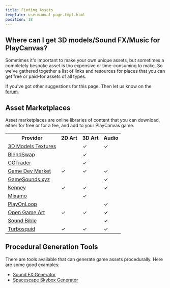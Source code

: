 ```yaml
---
title: Finding Assets
template: usermanual-page.tmpl.html
position: 18
---
```


## Where can I get 3D models/Sound FX/Music for PlayCanvas?

Sometimes it's important to make your own unique assets, but sometimes a completely bespoke asset is too expensive or time-consuming to make. So we've gathered together a list of links and resources for places that you can get free or paid-for assets of all types.

If you've got other suggestions for this page. Then let us know on the [forum][1].

## Asset Marketplaces

Asset marketplaces are online libraries of content that you can download, either for free or for a fee, and add to your PlayCanvas game.

<table class="table table-striped table-bordered">
    <tr><th>Provider</th><th>2D Art</th><th>3D Art</th><th>Audio</th></tr>
    <tr><td><a href="https://www.3dmodels-textures.com/">3D Models Textures</a></td><td></td><td>&#x2713;</td><td>&#x2713;</td></tr>
    <tr><td><a href="https://www.blendswap.com/">BlendSwap</a></td><td></td><td>&#x2713;</td><td></td></tr>
    <tr><td><a href="https://www.cgtrader.com/">CGTrader</a></td><td></td><td>&#x2713;</td><td></td></tr>
    <tr><td><a href="https://www.gamedevmarket.net?ally=O0I9alFp">Game Dev Market</a></td><td>&#x2713;</td><td>&#x2713;</td><td>&#x2713;</td></tr>
    <tr><td><a href="https://gamesounds.xyz/">GameSounds.xyz</a></td><td></td><td></td><td>&#x2713;</td></tr>
    <tr><td><a href="https://kenney.nl/">Kenney</a></td><td>&#x2713;</td><td>&#x2713;</td><td>&#x2713;</td></tr>
    <tr><td><a href="https://www.mixamo.com/">Mixamo</a></td><td></td><td>&#x2713;</td><td></td></tr>
    <tr><td><a href="https://www.playonloop.com/music-loops-category/videogame/">PlayOnLoop</a></td><td></td><td></td><td>&#x2713;</td></tr>
    <tr><td><a href="https://opengameart.org/">Open Game Art</a></td><td>&#x2713;</td><td>&#x2713;</td><td>&#x2713;</td></tr>
    <tr><td><a href="https://soundbible.com/">Sound Bible</a></td><td></td><td></td><td>&#x2713;</td></tr>
    <tr><td><a href="https://www.turbosquid.com/">Turbosquid</a></td><td>&#x2713;</td><td>&#x2713;</td><td>&#x2713;</td></tr>
</table>

## Procedural Generation Tools

There are tools available that can generate game assets procedurally. Here are some good examples:

* [Sound FX Generator][2]
* [Spacescape Skybox Generator][3]

[1]: https://forum.playcanvas.com/
[2]: https://www.bfxr.net/
[3]: http://alexcpeterson.com/spacescape

